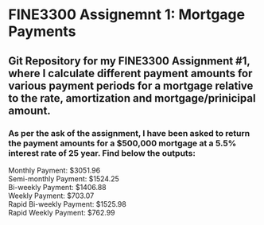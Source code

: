 # FINE3300 Assignemnt 1: Mortgage Payments
## Git Repository for my FINE3300 Assignment #1, where I calculate different payment amounts for various payment periods for a mortgage relative to the rate, amortization and mortgage/prinicipal amount.  

### As per the ask of the assignment, I have been asked to return the payment amounts for a $500,000 mortgage at a 5.5% interest rate of 25 year. Find below the outputs:
Monthly Payment: $3051.96<br>
Semi-monthly Payment: $1524.25<br>
Bi-weekly Payment: $1406.88<br>
Weekly Payment: $703.07<br>
Rapid Bi-weekly Payment: $1525.98<br>
Rapid Weekly Payment: $762.99<br>
